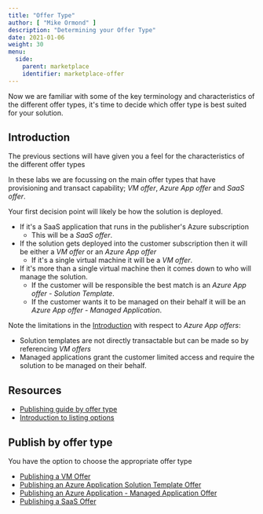 ```yaml
---
title: "Offer Type"
author: [ "Mike Ormond" ]
description: "Determining your Offer Type"
date: 2021-01-06
weight: 30
menu:
  side:
    parent: marketplace
    identifier: marketplace-offer
---
```


Now we are familiar with some of the key terminology and characteristics of the different offer types, it's time to decide which offer type is best suited for your solution.

## Introduction

The previous sections will have given you a feel for the characteristics of the different offer types

In these labs we are focussing on the main offer types that have provisioning and transact capability; *VM offer*, *Azure App offer* and *SaaS offer*.

Your first decision point will likely be how the solution is deployed.

* If it's a SaaS application that runs in the publisher's Azure subscription
  * This will be a *SaaS offer*.
* If the solution gets deployed into the customer subscription then it will be either a *VM offer* or an *Azure App offer*
  * If it's a single virtual machine it will be a *VM offer*.
* If it's more than a single virtual machine then it comes down to who will manage the solution.
  * If the customer will be responsible the best match is an *Azure App offer - Solution Template*.
  * If the customer wants it to be managed on their behalf it will be an *Azure App offer - Managed Application*.

Note the limitations in the [Introduction](../introduction/offertypes) with respect to *Azure App offers*:

* Solution templates are not directly transactable but can be made so by referencing *VM offers*
* Managed applications grant the customer limited access and require the solution to be managed on their behalf.

## Resources

* [Publishing guide by offer type](https://docs.microsoft.com/azure/marketplace/publisher-guide-by-offer-type)
* [Introduction to listing options](https://docs.microsoft.com/azure/marketplace/determine-your-listing-type)

## Publish by offer type

You have the option to choose the  appropriate offer type

* [Publishing a VM Offer](../vmoffer/)
* [Publishing an Azure Application Solution Template Offer](../azureappst/)
* [Publishing an Azure Application - Managed Application Offer](../azureappma/)
* [Publishing a SaaS Offer](../saas-videos/)
